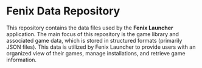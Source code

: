 # Fenix Data Repository

This repository contains the data files used by the **Fenix Launcher** application. The main focus of this repository is the game library and associated game data, which is stored in structured formats (primarily JSON files). This data is utilized by Fenix Launcher to provide users with an organized view of their games, manage installations, and retrieve game information.


